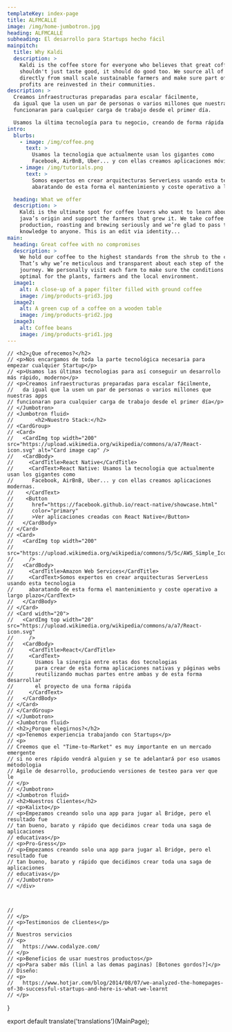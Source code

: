 ```yaml
---
templateKey: index-page
title: ALFMCALLE
image: /img/home-jumbotron.jpg
heading: ALFMCALLE
subheading: El desarrollo para Startups hecho fácil
mainpitch:
  title: Why Kaldi
  description: >
    Kaldi is the coffee store for everyone who believes that great coffee
    shouldn't just taste good, it should do good too. We source all of our beans
    directly from small scale sustainable farmers and make sure part of the
    profits are reinvested in their communities.
description: >
  Creamos infraestructuras preparadas para escalar fácilmente,
  da igual que la usen un par de personas o varios millones que nuestras apps
  funcionaran para cualquier carga de trabajo desde el primer día.

  Usamos la última tecnología para tu negocio, creando de forma rápida todo lo necesario para tu Startup.
intro:
  blurbs:
    - image: /img/coffee.png
      text: >
        Usamos la tecnologia que actualmente usan los gigantes como
        Facebook, AirBnB, Uber... y con ellas creamos aplicaciones móviles modernas, además usamos la sinergia entre React.js y React Native para crear de esta forma aplicaciones nativas y páginas webs reutilizando muchas partes entre ambas y de esta forma desarrollar el proyecto de una forma rápida.
    - image: /img/tutorials.png
      text: >
        Somos expertos en crear arquitecturas ServerLess usando esta tecnología
        abaratando de esta forma el mantenimiento y coste operativo a largo plazo.

  heading: What we offer
  description: >
    Kaldi is the ultimate spot for coffee lovers who want to learn about their
    java’s origin and support the farmers that grew it. We take coffee
    production, roasting and brewing seriously and we’re glad to pass that
    knowledge to anyone. This is an edit via identity...
main:
  heading: Great coffee with no compromises
  description: >
    We hold our coffee to the highest standards from the shrub to the cup.
    That’s why we’re meticulous and transparent about each step of the coffee’s
    journey. We personally visit each farm to make sure the conditions are
    optimal for the plants, farmers and the local environment.
  image1:
    alt: A close-up of a paper filter filled with ground coffee
    image: /img/products-grid3.jpg
  image2:
    alt: A green cup of a coffee on a wooden table
    image: /img/products-grid2.jpg
  image3:
    alt: Coffee beans
    image: /img/products-grid1.jpg
---
```


    // <h2>¿Que ofrecemos?</h2>
    // <p>Nos encargamos de toda la parte tecnológica necesaria para empezar cualquier Startup</p>
    // <p>Usamos las últimas tecnologias para así conseguir un desarrollo más rápido, moderno</p>
    // <p>Creamos infraestructuras preparadas para escalar fácilmente,
    //   da igual que la usen un par de personas o varios millones que nuestras apps
    // funcionaran para cualquier carga de trabajo desde el primer día</p>
    // </Jumbotron>
    // <Jumbotron fluid>
    //       <h2>Nuestro Stack:</h2>
    // <CardGroup>
    // <Card>
    //   <CardImg top width="200" src="https://upload.wikimedia.org/wikipedia/commons/a/a7/React-icon.svg" alt="Card image cap" />
    //   <CardBody>
    //     <CardTitle>React Native</CardTitle>
    //     <CardText>React Native: Usamos la tecnologia que actualmente usan los gigantes como
    //      Facebook, AirBnB, Uber... y con ellas creamos aplicaciones modernas.
    //    </CardText>
    //    <Button
    //      href="https://facebook.github.io/react-native/showcase.html"
    //      color="primary"
    //      >Ver aplicaciones creadas con React Native</Button>
    //   </CardBody>
    // </Card>
    // <Card>
    //   <CardImg top width="200"
    //     src="https://upload.wikimedia.org/wikipedia/commons/5/5c/AWS_Simple_Icons_AWS_Cloud.svg"
    //     />
    //   <CardBody>
    //     <CardTitle>Amazon Web Services</CardTitle>
    //     <CardText>Somos expertos en crear arquitecturas ServerLess usando esta tecnologia
    //     abaratando de esta forma el mantenimiento y coste operativo a largo plazo</CardText>
    //   </CardBody>
    // </Card>
    // <Card width="20">
    //   <CardImg top width="20" src="https://upload.wikimedia.org/wikipedia/commons/a/a7/React-icon.svg"
    //     />
    //   <CardBody>
    //     <CardTitle>React</CardTitle>
    //     <CardText>
    //       Usamos la sinergia entre estas dos tecnologias
    //       para crear de esta forma aplicaciones nativas y páginas webs
    //       reutilizando muchas partes entre ambas y de esta forma desarrollar
    //       el proyecto de una forma rápida
    //     </CardText>
    //   </CardBody>
    // </Card>
    // </CardGroup>
    // </Jumbotron>
    // <Jumbotron fluid>
    // <h2>¿Porque elegirnos?</h2>
    // <p>Tenemos experiencia trabajando con Startups</p>
    // <p>
    // Creemos que el "Time-to-Market" es muy importante en un mercado emergente
    // si no eres rápido vendrá alguien y se te adelantará por eso usamos métodologia
    // Agile de desarrollo, produciendo versiones de testeo para ver que le
    // </p>
    // </Jumbotron>
    // <Jumbotron fluid>
    // <h2>Nuestros Clientes</h2>
    // <p>Kalixto</p>
    // <p>Empezamos creando solo una app para jugar al Bridge, pero el resultado fue
    // tan bueno, barato y rápido que decidimos crear toda una saga de aplicaciones
    // educativas</p>
    // <p>Pro-Gress</p>
    // <p>Empezamos creando solo una app para jugar al Bridge, pero el resultado fue
    // tan bueno, barato y rápido que decidimos crear toda una saga de aplicaciones
    // educativas</p>
    // </Jumbotron>
    // </div>



    //
    // </p>
    // <p>Testimonios de clientes</p>
    //
    // Nuestros servicios
    // <p>
    //   https://www.codalyze.com/
    // </p>
    // <p>Beneficios de usar nuestros productos</p>
    // <p>Para saber más (linl a las demas paginas) [Botones gordos?]</p>
    // Diseño:
    // <p>
    //   https://www.hotjar.com/blog/2014/08/07/we-analyzed-the-homepages-of-30-successful-startups-and-here-is-what-we-learnt
    // </p>

}

export default translate('translations')(MainPage);
